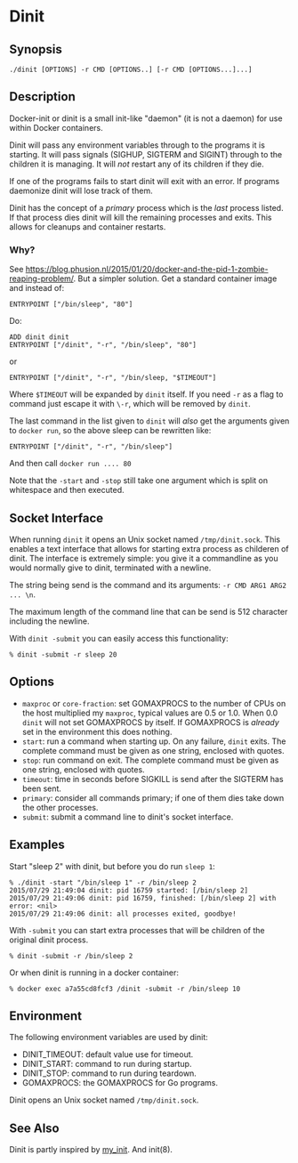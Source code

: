 # Dinit


## Synopsis

    ./dinit [OPTIONS] -r CMD [OPTIONS..] [-r CMD [OPTIONS...]...]


## Description

Docker-init or dinit is a small init-like "daemon" (it is not a daemon) for use
within Docker containers.

Dinit will pass any environment variables through to the programs it is
starting. It will pass signals (SIGHUP, SIGTERM and SIGINT) through to the
children it is managing. It will *not* restart any of its children if they die.

If one of the programs fails to start dinit will exit with an error. If programs
daemonize dinit will lose track of them.

Dinit has the concept of a *primary* process which is the *last* process listed.
If that process dies dinit will kill the remaining processes and exits. This
allows for cleanups and container restarts.


### Why?

See <https://blog.phusion.nl/2015/01/20/docker-and-the-pid-1-zombie-reaping-problem/>.
But a simpler solution. Get a standard container image and instead of:

    ENTRYPOINT ["/bin/sleep", "80"]

Do:

    ADD dinit dinit
    ENTRYPOINT ["/dinit", "-r", "/bin/sleep", "80"]

or

    ENTRYPOINT ["/dinit", "-r", "/bin/sleep, "$TIMEOUT"]

Where `$TIMEOUT` will be expanded by `dinit` itself. If you need `-r` as a flag
to command just escape it with `\-r`, which will be removed by `dinit`.

The last command in the list given to `dinit` will *also* get the arguments given
to `docker run`, so the above sleep can be rewritten like:

    ENTRYPOINT ["/dinit", "-r", "/bin/sleep"]

And then call `docker run .... 80`

Note that the `-start` and `-stop` still take one argument which is split on
whitespace and then executed.


## Socket Interface

When running `dinit` it opens an Unix socket named `/tmp/dinit.sock`. This
enables a text interface that allows for starting extra process as childeren of
dinit. The interface is extremely simple: you give it a commandline as you would
normally give to dinit, terminated with a newline.

The string being send is the command and its arguments: `-r CMD ARG1 ARG2 ... \n`.

The maximum length of the command line that can be send is 512 character
including the newline.

With `dinit -submit` you can easily access this functionality:

    % dinit -submit -r sleep 20


## Options

* `maxproc` or `core-fraction`: set GOMAXPROCS to the number of CPUs on the host
  multiplied my `maxproc`, typical values are 0.5 or 1.0. When 0.0 `dinit` will
  not set GOMAXPROCS by itself. If GOMAXPROCS is *already* set in the environment
  this does nothing.
* `start`: run a command when starting up. On any failure, `dinit` exits. The complete
  command must be given as one string, enclosed with quotes.
* `stop`: run command on exit. The complete command must be given as one string,
  enclosed with quotes.
* `timeout`: time in seconds before SIGKILL is send after the SIGTERM has been
  sent.
* `primary`: consider all commands primary; if one of them dies take down the
  other processes.
* `submit`: submit a command line to dinit's socket interface.


## Examples

Start "sleep 2" with dinit, but before you do run `sleep 1`:

    % ./dinit -start "/bin/sleep 1" -r /bin/sleep 2
    2015/07/29 21:49:04 dinit: pid 16759 started: [/bin/sleep 2]
    2015/07/29 21:49:06 dinit: pid 16759, finished: [/bin/sleep 2] with error: <nil>
    2015/07/29 21:49:06 dinit: all processes exited, goodbye!

With `-submit` you can start extra processes that will be children of the original dinit
process.

    % dinit -submit -r /bin/sleep 2

Or when dinit is running in a docker container:

    % docker exec a7a55cd8fcf3 /dinit -submit -r /bin/sleep 10


## Environment

The following environment variables are used by dinit:

* DINIT_TIMEOUT: default value use for timeout.
* DINIT_START: command to run during startup.
* DINIT_STOP: command to run during teardown.
* GOMAXPROCS: the GOMAXPROCS for Go programs.

Dinit opens an Unix socket named `/tmp/dinit.sock`.


## See Also

Dinit is partly inspired by
[my_init](https://github.com/phusion/baseimage-docker/blob/master/image/bin/my_init). And init(8).
